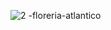 ![2 -floreria-atlantico](https://github.com/Whllrdtrrn/PHP-CRUD/assets/56507691/56cfcf6d-a343-4b32-bb4f-1e0b8b133416)
